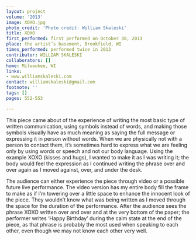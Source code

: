 ```yaml
---
layout: project
volume: '2013'
image: XOXO.jpg
photo_credit: 'Photo credit: William Skaleski'
title: XOXO
first_performed: first performed on October 30, 2013
place: the artist’s basement, Brookfield, WI
times_performed: performed twice in 2013
contributor: WILLIAM SKALESKI
collaborators: []
home: Milwaukee, WI
links:
- www.williamskaleski.com
contact: williamskaleski@gmail.com
footnote: ''
tags: []
pages: 552-553

---
```


This piece came about of the experience of writing the most basic type of written communication, using symbols instead of words, and making those symbols visually have as much meaning as saying the full message or expressing it in person without words. When we are physically not with a person to contact them, it’s sometimes hard to express what we are feeling only by using words or speech and not our body language. Using the example XOXO (kisses and hugs), I wanted to make it as I was writing it; the body would feel the expression as I continued writing the phrase over and over again as I moved against, over, and under the desk.

The audience can either experience the piece through video or a possible future live performance. The video version has my entire body fill the frame to make as if I’m towering over a little space to enhance the innocent look of the piece. They wouldn’t know what was being written as I moved through the space for the duration of the performance. After the audience sees the phrase XOXO written over and over and at the very bottom of the paper; the performer writes ‘Happy Birthday’ during the calm state at the end of the piece, as that phrase is probably the most used when speaking to each other, even though we may not know each other very well.
